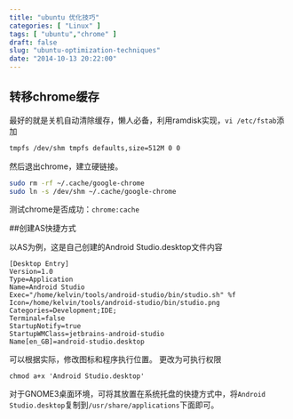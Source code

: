 ```yaml
---
title: "ubuntu 优化技巧"
categories: [ "Linux" ]
tags: [ "ubuntu","chrome" ]
draft: false
slug: "ubuntu-optimization-techniques"
date: "2014-10-13 20:22:00"
---
```


## 转移chrome缓存

最好的就是关机自动清除缓存，懒人必备，利用ramdisk实现，`vi /etc/fstab`添加
```bash
tmpfs /dev/shm tmpfs defaults,size=512M 0 0
```
然后退出chrome，建立硬链接。
```bash
sudo rm -rf ~/.cache/google-chrome
sudo ln -s /dev/shm ~/.cache/google-chrome
```
测试chrome是否成功：`chrome:cache`


<!--more-->


##创建AS快捷方式

以AS为例，这是自己创建的Android Studio.desktop文件内容
```
[Desktop Entry]
Version=1.0
Type=Application
Name=Android Studio
Exec="/home/kelvin/tools/android-studio/bin/studio.sh" %f
Icon=/home/kelvin/tools/android-studio/bin/studio.png
Categories=Development;IDE;
Terminal=false
StartupNotify=true
StartupWMClass=jetbrains-android-studio
Name[en_GB]=android-studio.desktop
```
可以根据实际，修改图标和程序执行位置。
更改为可执行权限
```
chmod a+x 'Android Studio.desktop'
```
对于GNOME3桌面环境，可将其放置在系统托盘的快捷方式中，将`Android Studio.desktop`复制到`/usr/share/applications`下面即可。